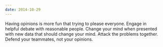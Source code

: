 ```yaml
---
date: 2014-10-29
---
```


Having opinions is more fun that trying to please everyone. Engage in helpful
debate with reasonable people. Change your mind when presented with new data
that should change your mind. Attack the problems together. Defend your
teammates, not your opinions.
